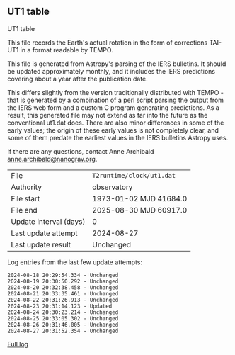 
## UT1 table

UT1 table

This file records the Earth's actual rotation in the form of
corrections TAI-UT1 in a format readable by TEMPO.

This file is generated from Astropy's parsing of the IERS
bulletins. It should be updated approximately monthly, and it
includes the IERS predictions covering about a year after the
publication date.

This differs slightly from the version traditionally distributed
with TEMPO - that is generated by a combination of a perl script
parsing the output from the IERS web form and a custom C program
generating predictions. As a result, this generated file may not
extend as far into the future as the conventional ut1.dat does.
There are also minor differences in some of the early values; the
origin of these early values is not completely clear, and some of
them predate the earliest values in the IERS bulletins Astropy uses.

If there are any questions, contact Anne Archibald
<anne.archibald@nanograv.org>.

|     |     |
|:--- |:--- |
| File | `T2runtime/clock/ut1.dat` |
| Authority | observatory |
| File start | 1973-01-02 MJD 41684.0 |
| File end | 2025-08-30 MJD 60917.0 |
| Update interval (days) | 0 |
| Last update attempt | 2024-08-27 |
| Last update result | Unchanged |

Log entries from the last few update attempts:
```
2024-08-18 20:29:54.334 - Unchanged
2024-08-19 20:30:50.292 - Unchanged
2024-08-20 20:32:38.458 - Unchanged
2024-08-21 20:33:35.461 - Unchanged
2024-08-22 20:31:26.913 - Unchanged
2024-08-23 20:31:14.123 - Updated
2024-08-24 20:30:23.214 - Unchanged
2024-08-25 20:33:05.302 - Unchanged
2024-08-26 20:31:46.005 - Unchanged
2024-08-27 20:31:52.354 - Unchanged
```
[Full log](https://raw.githubusercontent.com/ipta/pulsar-clock-corrections/main/log/T2runtime/clock/ut1.dat.log)
